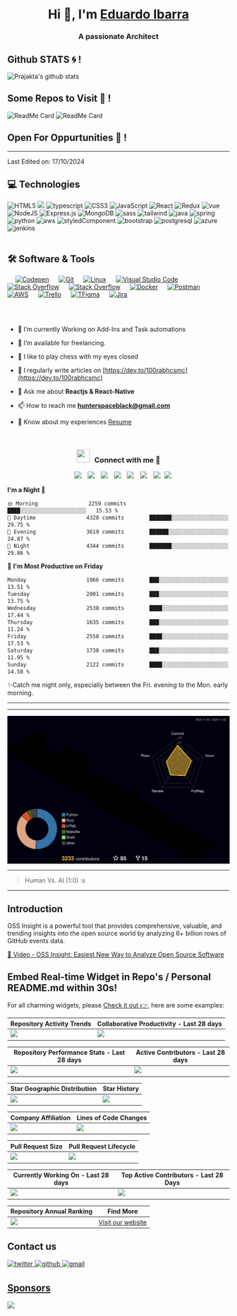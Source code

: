 <h1 align="center">Hi 👋, I'm <a href="https://100rabhcsmc.github.io/Me.io/" target="blank">
Eduardo	Ibarra</a></h1>
<h3 align="center">A passionate Architect 



## Github STATS :cyclone: !

![Prajakta's github stats](https://github-readme-stats.vercel.app/api?username=maneprajakta&show_icons=true&theme=radical)
<br>

## Some Repos to Visit :blossom: !
![ReadMe Card](https://github-readme-stats.vercel.app/api/pin/?username=maneprajakta&repo=Digit_Recognition_Web_App&show_icons=true&theme=radical)
![ReadMe Card](https://github-readme-stats.vercel.app/api/pin/?username=maneprajakta&repo=DSA&show_icons=true&theme=radical)

## Open For Oppurtunities :purple_heart: !

-----


Last Edited on: 17/10/2024

## 💻 Technologies 

<div>
  <img  alt="HTML5" src="https://img.shields.io/badge/html5-%23E34F26.svg?style=for-the-badge&logo=html5&logoColor=white"/>
  <img  alr="NestJS" src="https://img.shields.io/badge/NestJs-ea2845.svg?style=for-the-badge&logo=nestjs&logoColor=white" />
  <img  alt="typescript" src="https://img.shields.io/badge/typescript-3178C6.svg?style=for-the-badge&logo=typescript&logoColor=white"/>
  <img  alt="CSS3" src="https://img.shields.io/badge/css3-%231572B6.svg?style=for-the-badge&logo=css3&logoColor=white"/>
  <img  alt="JavaScript" src="https://img.shields.io/badge/javascript-%23323330.svg?style=for-the-badge&logo=javascript&logoColor=%23F7DF1E"/>
  <img  alt="React" src="https://img.shields.io/badge/react-%2320232a.svg?style=for-the-badge&logo=react&logoColor=%2361DAFB"/>
  <img  alt="Redux" src="https://img.shields.io/badge/redux-%23593d88.svg?style=for-the-badge&logo=redux&logoColor=white"/>  
  <img  alt="vue" src="https://img.shields.io/badge/Vue.js-35495E?style=for-the-badge&logo=vue.js&logoColor=4FC08D"/> 
  <img  alt="NodeJS" src="https://img.shields.io/badge/node.js-%2343853D.svg?style=for-the-badge&logo=node-dot-js&logoColor=white"/>
  <img  alt="Express.js" src="https://img.shields.io/badge/express.js-%23404d59.svg?style=for-the-badge&logo=express&logoColor=%2361DAFB"/>
  <img  alt="MongoDB" src ="https://img.shields.io/badge/MongoDB-%234ea94b.svg?style=for-the-badge&logo=mongodb&logoColor=white"/>
  <img  alt="sass" src ="https://img.shields.io/badge/Sass-CC6699?style=for-the-badge&logo=sass&logoColor=white"/>
  <img  alt="tailwind" src="https://img.shields.io/badge/Tailwind_CSS-38B2AC?style=for-the-badge&logo=tailwind-css&logoColor=white"/>
  <img  alt="java" src ="https://img.shields.io/badge/Java-ED8B00?style=for-the-badge&logo=java&logoColor=white"/>
  <img  alt="spring" src ="https://img.shields.io/badge/Spring-6DB33F?style=for-the-badge&logo=spring&logoColor=white"/>
  <img  alt="python" src ="https://img.shields.io/badge/Python-14354C?style=for-the-badge&logo=python&logoColor=white"/>
  <img  alt="aws" src ="https://img.shields.io/badge/Amazon_AWS-232F3E?style=for-the-badge&logo=amazon-aws&logoColor=white"/>
  <img  alt="styledComponent" src ="https://img.shields.io/badge/styled--components-DB7093?style=for-the-badge&logo=styled-components&logoColor=white"/>
  <img  alt="bootstrap" src ="https://img.shields.io/badge/Bootstrap-563D7C?style=for-the-badge&logo=bootstrap&logoColor=white"/>
  <img  alt="postgresql" src="https://img.shields.io/badge/postgreSQL-4169E1.svg?style=for-the-badge&logo=postgresql&logoColor=white"/> 
  <img  alt="azure" src="https://img.shields.io/badge/Azure-0078D4?style=for-the-badge&logo=microsoftazure&logoColor=white" /> 
  <img  alt="jenkins" src="https://img.shields.io/badge/jenkins-D24939.svg?style=for-the-badge&logo=jenkins&logoColor=white" /> 
 <br><br>
</div>

 ## 🛠️ Software & Tools
 
<p>
  &emsp;
    <a href="#"><img alt="Codepen" src="https://img.shields.io/badge/Codepen-000000?style=for-the-badge&logo=codepen&logoColor=white"></a>
  &emsp;
    <a href="#"><img alt="Git" src="https://img.shields.io/badge/Git-F05032?style=for-the-badge&logo=git&logoColor=white"></a>
  &emsp;
    <a href="#"><img alt="Linux" src="https://img.shields.io/badge/Linux-FCC624?style=for-the-badge&logo=linux&logoColor=black"></a>
  &emsp;
    <a href="#"><img alt="Visual Studio Code" src="https://img.shields.io/badge/Visual_Studio_Code-0078D4?style=for-the-badge&logo=visual%20studio%20code&logoColor=white"></a>
  &emsp;
    <a href="#"><img alt="Stack Overflow" src="https://img.shields.io/badge/Stack_Overflow-FE7A16?style=for-the-badge&logo=stack-overflow&logoColor=white"></a>
&emsp;
    <a href="#"><img alt="Stack Overflow" src="https://img.shields.io/badge/MacOS--9cf?style=for-the-badge&logo=apple&logoColor=white"></a>
    &emsp;
    <a href="#"><img alt="Docker" src="https://img.shields.io/badge/Docker-2CA5E0?style=for-the-badge&logo=docker&logoColor=white"></a>
     &emsp;
    <a href="#"><img alt="Postman" src="https://img.shields.io/badge/Postman-FF6C37?style=for-the-badge&logo=Postman&logoColor=white"></a>
     &emsp;
    <a href="#"><img alt="AWS" src="https://img.shields.io/badge/Amazon_AWS-232F3E?style=for-the-badge&logo=amazon-aws&logoColor=white"></a>
    &emsp;
    <a href="#"><img alt="Trello" src="https://img.shields.io/badge/Trello-0052CC?style=for-the-badge&logo=trello&logoColor=white"></a>
    &emsp;
     <a href="#"><img alt="TFigma" src="https://img.shields.io/badge/Figma-F24E1E?style=for-the-badge&logo=figma&logoColor=white"></a>
    &emsp; 
   <a href="#"><img alt="Jira" src="https://img.shields.io/badge/Jira-0052CC?style=for-the-badge&logo=Jira&logoColor=white"></a>
    &emsp;
    
</p>


<br><br>















- 🌱 I’m currently Working on Add-Ins and Task automations

- 🤝 I’m available for freelancing.

- 🌱 I like to play chess with my eyes closed 

- 📝 I regularly write articles on [https://dev.to/100rabhcsmc](https://dev.to/100rabhcsmc)

- 💬 Ask me about **Reactjs & React-Native**

- 📫 How to reach me **hunterspaceblack@gmail.com**

- 📄 Know about my experiences <a href="https://github.com/100rabhcsmc/Me.io/blob/master/01SaurabhChavanReactNativeResume.pdf" target="blank">Resume</a>
<br/>
<h3 align="center" > <img src="https://media.giphy.com/media/iY8CRBdQXODJSCERIr/giphy.gif" width="30" height="30" style="margin-right: 10px;">Connect with me 🤝 </h3>

<p align="center">

 <div align="center"  class="icons-social" style="margin-left: 10px;">
        <a style="margin-left: 10px;"  target="_blank" href="https://www.linkedin.com/in/saurabhmchavan/">
			<img src="https://img.icons8.com/doodle/40/000000/linkedin--v2.png"></a>
        <a style="margin-left: 10px;" target="_blank" href="https://github.com/100rabhcsmc">
		<img src="https://img.icons8.com/doodle/40/000000/github--v1.png"></a>
		<a style="margin-left: 10px;" target="_blank" href="https://stackoverflow.com/users/12053852/saurabh-chavan?tab=profile">
				<img src="https://img.icons8.com/external-tal-revivo-color-tal-revivo/40/000000/external-stack-overflow-is-a-question-and-answer-site-for-professional-logo-color-tal-revivo.png"></a>
	   <a style="margin-left: 10px;" target="_blank" href="https://dev.to/100rabhcsmc">
					<img src="https://img.icons8.com/external-sketchy-juicy-fish/0.6x/external-blog-online-services-sketchy-sketchy-juicy-fish.png"></a>
        <a style="margin-left: 10px;" target="_blank" href="https://instagram.com/100rabhch">
			<img src="https://img.icons8.com/doodle/40/000000/instagram-new--v2.png"></a>
		<a style="margin-left: 10px;" target="_blank" href="https://twitter.com/100rabhcsmc">
			<img src="https://img.icons8.com/doodle/1x/twitter-squared--v2.png" ></a>
		<a style="margin-left: 10px;" target="_blank" href="https://www.youtube.com/channel/UC-ZdNkKNHC6KguDqNFKO2Nw?view_as=subscriber">
				<img src="https://img.icons8.com/doodle/1x/youtube--v2.png" ></a>
		<a style="margin-left: 5px;" target="_blank" href="https://github.com/100rabhcsmc/Me.io/blob/master/01SaurabhChavanReactNativeResume.pdf">
					<img src="https://img.icons8.com/plasticine/0.5x/resume.png" ></a>
      </div>

</p>



**I'm a Night 🦉** 

```text
🌞 Morning                2259 commits        ████░░░░░░░░░░░░░░░░░░░░░   15.53 % 
🌆 Daytime                4328 commits        ███████░░░░░░░░░░░░░░░░░░   29.75 % 
🌃 Evening                3619 commits        ██████░░░░░░░░░░░░░░░░░░░   24.87 % 
🌙 Night                  4344 commits        ███████░░░░░░░░░░░░░░░░░░   29.86 % 
```
📅 **I'm Most Productive on Friday** 

```text
Monday                   1966 commits        ███░░░░░░░░░░░░░░░░░░░░░░   13.51 % 
Tuesday                  2001 commits        ███░░░░░░░░░░░░░░░░░░░░░░   13.75 % 
Wednesday                2538 commits        ████░░░░░░░░░░░░░░░░░░░░░   17.44 % 
Thursday                 1635 commits        ███░░░░░░░░░░░░░░░░░░░░░░   11.24 % 
Friday                   2550 commits        ████░░░░░░░░░░░░░░░░░░░░░   17.53 % 
Saturday                 1738 commits        ███░░░░░░░░░░░░░░░░░░░░░░   11.95 % 
Sunday                   2122 commits        ████░░░░░░░░░░░░░░░░░░░░░   14.58 % 
```



<!--END_SECTION:waka-->
  ✨Catch me night only, especially between the Fri. evening to the Mon. early morning. 
</td><td valign="top" width="33%">
<p align="right">

  ***
  
  
  ***
  
<img width="900" align="center" src="https://github.com/HsiangNianian/HsiangNianian/blob/main/profile-3d-contrib/profile-night-rainbow.svg">

  ***
  
  > Human Vs. AI (1:0) :s
  
  ***




  ## Introduction

OSS Insight is a powerful tool that provides comprehensive, valuable, and trending insights into the open source world by analyzing 6+ billion rows of GitHub events data. 
 
[🎦 Video - OSS Insight: Easiest New Way to Analyze Open Source Software](https://www.youtube.com/watch?v=6ofDBgXh4So&t=1s)

## Embed Real-time Widget in Repo's / Personal README.md within 30s!

For all charming widgets, please [Check it out 👉](https://next.ossinsight.io/widgets?utm_source=github&utm_medium=referral), here are some examples:


| Repository Activity Trends | Collaborative Productivity - Last 28 days |
| ----------- | ----------- |
|<img src="https://next.ossinsight.io/widgets/official/compose-activity-trends/thumbnail.png?repo_id=41986369&image_size=auto" />|<img src="https://next.ossinsight.io/widgets/official/compose-last-28-days-collaborative-productivity/thumbnail.png?repo_id=41986369&image_size=auto" />|

| Repository Performance Stats - Last 28 days | Active Contributors - Last 28 days |
| ----------- | ----------- |
|<img src="https://next.ossinsight.io/widgets/official/compose-last-28-days-stats/thumbnail.png?repo_id=41986369&image_size=auto" />|<img src="https://next.ossinsight.io/widgets/official/compose-recent-active-contributors/thumbnail.png?repo_id=41986369&limit=100&image_size=auto"/>|

| Star Geographic Distribution | Star History |
| ----------- | ----------- |
|<img src="https://next.ossinsight.io/widgets/official/analyze-repo-stars-map/thumbnail.png?activity=stars&repo_id=41986369&image_size=auto" />|<img src="https://next.ossinsight.io/widgets/official/analyze-repo-stars-history/thumbnail.png?repo_id=41986369&image_size=auto" />|

| Company Affiliation | Lines of Code Changes |
| ----------- | ----------- |
|<img src="https://next.ossinsight.io/widgets/official/analyze-repo-company/thumbnail.png?activity=stars&repo_id=41986369&image_size=auto" />|<img src="https://next.ossinsight.io/widgets/official/analyze-repo-loc-per-month/thumbnail.png?repo_id=41986369&image_size=auto" />|

| Pull Request Size | Pull Request Lifecycle |
| ----------- | ----------- |
|<img src="https://next.ossinsight.io/widgets/official/analyze-repo-pull-requests-size-per-month/thumbnail.png?repo_id=41986369&image_size=auto" />|<img src="https://next.ossinsight.io/widgets/official/analyze-repo-pull-request-open-to-merged/thumbnail.png?repo_id=41986369&image_size=auto" />|

| Currently Working On - Last 28 days | Top Active Contributors - Last 28 Days |
| ----------- | ----------- |
|<img src="https://next.ossinsight.io/widgets/official/compose-currently-working-on/thumbnail.png?activity_type=all&user_id=12960671&image_size=auto" />|<img src="https://next.ossinsight.io/widgets/official/compose-recent-top-contributors/thumbnail.png?repo_id=41986369&image_size=auto" />|

| Repository Annual Ranking | Find More |
| ----------- | ----------- |
|<img src="https://next.ossinsight.io/widgets/official/collection-annually-ranking/thumbnail.png?activity=stars&collection_id=2&image_size=auto" />|<a href="https://next.ossinsight.io/widgets?utm_source=github&utm_medium=referral">Visit our website</a >|

## Contact us

<a href="https://twitter.com/OSSInsight" target="_blank">
<img src=https://img.shields.io/badge/twitter-%2300acee.svg?color=1DA1F2&style=for-the-badge&logo=twitter&logoColor=white alt=twitter style="margin-bottom: 5px;" />

<a href="https://github.com/pingcap/ossinsight/discussions" target="_blank">
<img src=https://img.shields.io/badge/github-%2300acee.svg?color=181717&style=for-the-badge&logo=github&logoColor=white alt=github style="margin-bottom: 5px;" />

<a href="mailto:ossinsight@pingcap.com" target="_blank">
<img src=https://img.shields.io/badge/gmail-%2300acee.svg?color=EA4335&style=for-the-badge&logo=gmail&logoColor=white alt=gmail style="margin-bottom: 5px;" />

## Sponsors
<a href="https://en.pingcap.com/tidb-cloud/?utm_source=ossinsight&utm_medium=referral">
<img src="/web/static/img/tidb-cloud-logo-w.png" height=50 />
</a>
